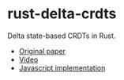 # rust-delta-crdts

Delta state-based CRDTs in Rust.

* [Original paper](https://arxiv.org/abs/1603.01529)
* [Video](https://www.youtube.com/watch?v=Cn9pIX8BWIU)
* [Javascript implementation](https://github.com/peer-base/js-delta-crdts)
